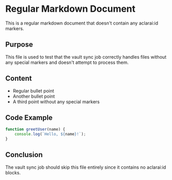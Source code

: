 # Regular Markdown Document

This is a regular markdown document that doesn't contain any aclarai:id markers.

## Purpose

This file is used to test that the vault sync job correctly handles files without any special markers and doesn't attempt to process them.

## Content

- Regular bullet point
- Another bullet point
- A third point without any special markers

## Code Example

```javascript
function greetUser(name) {
    console.log(`Hello, ${name}!`);
}
```

## Conclusion

The vault sync job should skip this file entirely since it contains no aclarai:id blocks.